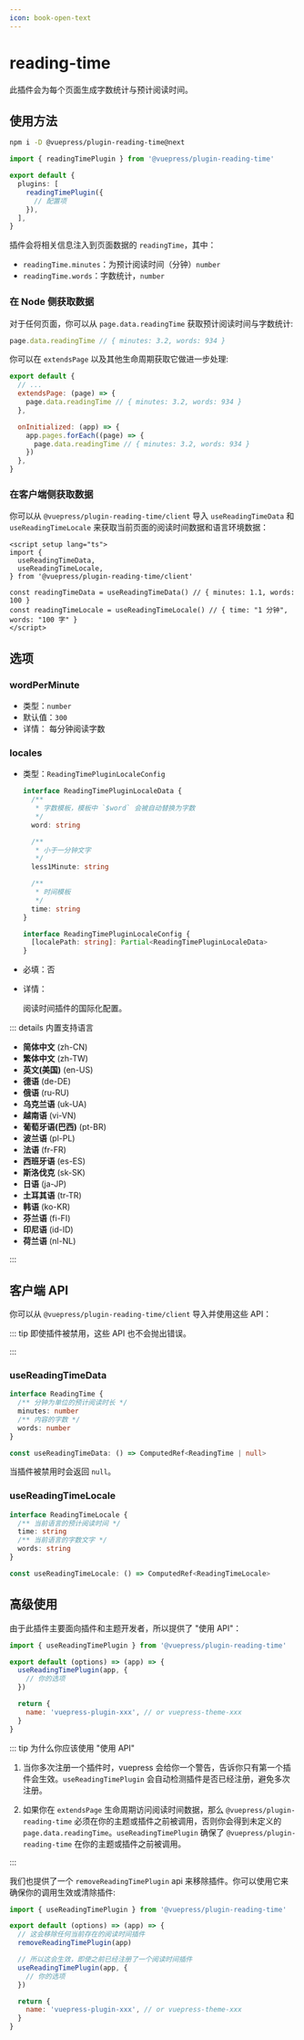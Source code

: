 ```yaml
---
icon: book-open-text
---
```


# reading-time

<NpmBadge package="@vuepress/plugin-reading-time" />

此插件会为每个页面生成字数统计与预计阅读时间。

## 使用方法

```bash
npm i -D @vuepress/plugin-reading-time@next
```

```ts title=".vuepress/config.ts"
import { readingTimePlugin } from '@vuepress/plugin-reading-time'

export default {
  plugins: [
    readingTimePlugin({
      // 配置项
    }),
  ],
}
```

插件会将相关信息注入到页面数据的 `readingTime`，其中：

- `readingTime.minutes`：为预计阅读时间（分钟）`number`
- `readingTime.words`：字数统计，`number`

### 在 Node 侧获取数据

对于任何页面，你可以从 `page.data.readingTime` 获取预计阅读时间与字数统计:

```ts
page.data.readingTime // { minutes: 3.2, words: 934 }
```

你可以在 `extendsPage` 以及其他生命周期获取它做进一步处理:

```js
export default {
  // ...
  extendsPage: (page) => {
    page.data.readingTime // { minutes: 3.2, words: 934 }
  },

  onInitialized: (app) => {
    app.pages.forEach((page) => {
      page.data.readingTime // { minutes: 3.2, words: 934 }
    })
  },
}
```

### 在客户端侧获取数据

你可以从 `@vuepress/plugin-reading-time/client` 导入 `useReadingTimeData` 和 `useReadingTimeLocale` 来获取当前页面的阅读时间数据和语言环境数据：

```vue
<script setup lang="ts">
import {
  useReadingTimeData,
  useReadingTimeLocale,
} from '@vuepress/plugin-reading-time/client'

const readingTimeData = useReadingTimeData() // { minutes: 1.1, words: 100 }
const readingTimeLocale = useReadingTimeLocale() // { time: "1 分钟", words: "100 字" }
</script>
```

## 选项

### wordPerMinute

- 类型：`number`
- 默认值：`300`
- 详情：
  每分钟阅读字数

### locales

- 类型：`ReadingTimePluginLocaleConfig`

  ```ts
  interface ReadingTimePluginLocaleData {
    /**
     * 字数模板，模板中 `$word` 会被自动替换为字数
     */
    word: string

    /**
     * 小于一分钟文字
     */
    less1Minute: string

    /**
     * 时间模板
     */
    time: string
  }

  interface ReadingTimePluginLocaleConfig {
    [localePath: string]: Partial<ReadingTimePluginLocaleData>
  }
  ```

- 必填：否

- 详情：

  阅读时间插件的国际化配置。

::: details 内置支持语言

- **简体中文** (zh-CN)
- **繁体中文** (zh-TW)
- **英文(美国)** (en-US)
- **德语** (de-DE)
- **俄语** (ru-RU)
- **乌克兰语** (uk-UA)
- **越南语** (vi-VN)
- **葡萄牙语(巴西)** (pt-BR)
- **波兰语** (pl-PL)
- **法语** (fr-FR)
- **西班牙语** (es-ES)
- **斯洛伐克** (sk-SK)
- **日语** (ja-JP)
- **土耳其语** (tr-TR)
- **韩语** (ko-KR)
- **芬兰语** (fi-FI)
- **印尼语** (id-ID)
- **荷兰语** (nl-NL)

:::

## 客户端 API

你可以从 `@vuepress/plugin-reading-time/client` 导入并使用这些 API：

::: tip 即使插件被禁用，这些 API 也不会抛出错误。

:::

### useReadingTimeData

```ts
interface ReadingTime {
  /** 分钟为单位的预计阅读时长 */
  minutes: number
  /** 内容的字数 */
  words: number
}

const useReadingTimeData: () => ComputedRef<ReadingTime | null>
```

当插件被禁用时会返回 `null`。

### useReadingTimeLocale

```ts
interface ReadingTimeLocale {
  /** 当前语言的预计阅读时间 */
  time: string
  /** 当前语言的字数文字 */
  words: string
}

const useReadingTimeLocale: () => ComputedRef<ReadingTimeLocale>
```

## 高级使用

由于此插件主要面向插件和主题开发者，所以提供了 "使用 API"：

```js title="你插件或主题的入口"
import { useReadingTimePlugin } from '@vuepress/plugin-reading-time'

export default (options) => (app) => {
  useReadingTimePlugin(app, {
    // 你的选项
  })

  return {
    name: 'vuepress-plugin-xxx', // or vuepress-theme-xxx
  }
}
```

::: tip 为什么你应该使用 "使用 API"

1. 当你多次注册一个插件时，vuepress 会给你一个警告，告诉你只有第一个插件会生效。`useReadingTimePlugin` 会自动检测插件是否已经注册，避免多次注册。

1. 如果你在 `extendsPage` 生命周期访问阅读时间数据，那么 `@vuepress/plugin-reading-time` 必须在你的主题或插件之前被调用，否则你会得到未定义的 `page.data.readingTime`。`useReadingTimePlugin` 确保了 `@vuepress/plugin-reading-time` 在你的主题或插件之前被调用。

:::

我们也提供了一个 `removeReadingTimePlugin` api 来移除插件。你可以使用它来确保你的调用生效或清除插件:

```js title="你插件或主题的入口"
import { useReadingTimePlugin } from '@vuepress/plugin-reading-time'

export default (options) => (app) => {
  // 这会移除任何当前存在的阅读时间插件
  removeReadingTimePlugin(app)

  // 所以这会生效，即使之前已经注册了一个阅读时间插件
  useReadingTimePlugin(app, {
    // 你的选项
  })

  return {
    name: 'vuepress-plugin-xxx', // or vuepress-theme-xxx
  }
}
```
